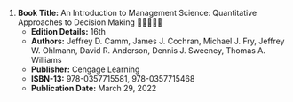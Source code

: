 1. **Book Title:** An Introduction to Management Science: Quantitative Approaches to Decision Making 🚨🚨🚨🚨🚨
   - **Edition Details:** 16th
   - **Authors:** Jeffrey D. Camm, James J. Cochran, Michael J. Fry, Jeffrey W. Ohlmann, David R. Anderson, Dennis J. Sweeney, Thomas A. Williams
   - **Publisher:** Cengage Learning
   - **ISBN-13:** 978-0357715581, 978-0357715468
   - **Publication Date:** March 29, 2022

